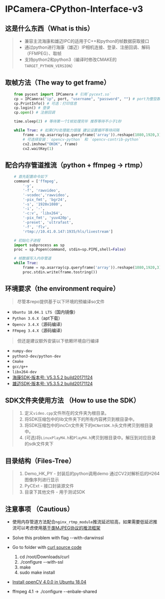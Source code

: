 
# IPCamera-CPython-Interface-v3

## 这是什么东西（What is this）

> * 兼容主流海康和雄迈IPC的适用于C++和python的帧数据获取接口
> * 通过python进行海康（雄迈）IP相机连接、登录、注册回调、解码（FFMPEG）、取帧
> * 支持python2和python3（编译时修改CMAKE的`TARGET_PYTHON_VERSION`）

## 取帧方法（The way to get frame）

```python
    from pycext import IPCamera # 引用`pycext.so`
    cp = IPCamera("ip", port, "username", "password", "") # port为整型数
    cp.PrintInfo() # 可选：打印信息
    cp.login() # 登录
    cp.open() # 注册回调

    time.sleep(2) # 等待第一个I帧处理完毕 推荐等待不小于1秒

    while True: # 如果CPU处理能力很强 建议设置循环等待间隔
        frame = np.asarray(cp.queryframe('array')).reshape(1080,1920,3)
        # 可选择安装：`opencv-python` 和 `opencv-contrib-python`
        cv2.imshow("OKOK", frame)
        cv2.waitKey(1)
```

## 配合内存管道推流（python + ffmpeg -> rtmp）

```python
    # 首先配置命令如下
    command = ['ffmpeg',
        '-y',
        '-f', 'rawvideo',
        '-vcodec','rawvideo',
        '-pix_fmt', 'bgr24',
        '-s', '1920x1080',
        '-i', '-',
        '-c:v', 'libx264',
        '-pix_fmt', 'yuv420p',
        '-preset', 'ultrafast',
        '-f', 'flv',
        'rtmp://10.41.0.147:1935/hls/livestream']

    # 初始化子进程
    import subprocess as sp
    proc = sp.Popen(command, stdin=sp.PIPE,shell=False)

    # 帧数据写入内存管道
    while True:
        frame = np.asarray(cp.queryframe('array')).reshape(1080,1920,3)
        proc.stdin.write(frame.tostring())
```

## 环境要求（the environment require）

> 尽管本repo提供基于以下环境的预编译so文件
* `Ubuntu 18.04.1 LTS`（国内镜像）
* `Python 3.6.X`（apt下载）
* `Opencv 3.4.X`（源码编译）
* `FFmpeg 3.4.X`（源码编译）

> 但还是建议额外安装以下依赖环境自行编译
* `numpy-dev`
* `python3-dev/python-dev`
* `Cmake`
* `gcc/g++`
* `libx264-dev`
* [海康SDK-版本号: V5.3.5.2 build20171124](http://www.hikvision.com/cn/download_more_403.html "Title")
* [雄迈SDK-版本号: V5.3.5.2 build20171124](http://www.hikvision.com/cn/download_more_403.html "Title")

## SDK文件夹使用方法 （How to use the SDK）

> 1. 定义`video.cpp`文件所在的文件夹为根目录。
> 2. 将SDK压缩包中的lib文件夹下的所有内容拷贝到根目录中。
> 3. 将SDK压缩包中的incCn文件夹下的`HCNetSDK.h`头文件拷贝到根目录中。
> 4. (可选)将`LinuxPlayM4.h`和`PlayM4.h`拷贝到根目录中。解压到对应目录的sdk文件夹下

## 目录结构（Files-Tree）

> 1. Demo_HK_PY - 封装后的python调用demo 通过CV2对解析后的H264图像序列进行显示
> 2. PyCExt - 接口封装源文件
> 3. 目录下其他文件 - 用于测试SDK

## 注意事项 （Cautious）

* 使用内存管道方法配合`nginx_rtmp_module`推流延迟较高，如果需要低延迟推流可以考虑使用[基于类MJPEG协议的推流框架](...)

* Solve this problem with flag --with-darwinssl
* Go to folder with [curl source code](https://curl.haxx.se/download.html)
    1. cd /root/Downloads/curl
    2. ./configure --with-ssl
    3. make
    4. sudo make install
* [Install openCV 4.0.0 in Ubuntu 18.04](https://www.pyimagesearch.com/2018/08/15/how-to-install-opencv-4-on-ubuntu/)
* ffmpeg 4.1 -> ./configure --enbale-shared
